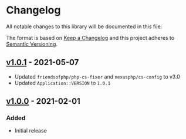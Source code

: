 # Changelog

All notable changes to this library will be documented in this file:

The format is based on [Keep a Changelog](https://keepachangelog.com/en/1.0.0/)
and this project adheres to [Semantic Versioning](https://semver.org/spec/v2.0.0.html).

## [v1.0.1](https://github.com/paulbalandan/liaison-revision/compare/v1.0.0...v1.0.1) - 2021-05-07

- Updated `friendsofphp/php-cs-fixer` and `nexusphp/cs-config` to v3.0
- Updated `Application::VERSION` to `1.0.1`

## [v1.0.0](https://github.com/paulbalandan/liaison-revision/releases/tag/v1.0.0) - 2021-02-01

### Added

- Initial release
